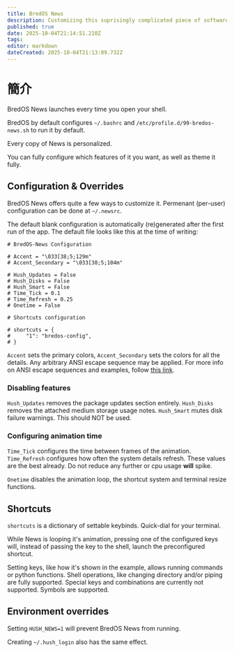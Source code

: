 ```yaml
---
title: BredOS News
description: Customizing this suprisingly complicated piece of software.
published: true
date: 2025-10-04T21:14:51.210Z
tags:
editor: markdown
dateCreated: 2025-10-04T21:13:09.732Z
---
```


# 簡介

BredOS News launches every time you open your shell.

BredOS by default configures `~/.bashrc` and `/etc/profile.d/99-bredos-news.sh` to run it by default.

Every copy of News is personalized.

You can fully configure which features of it you want, as well as theme it fully.

## Configuration & Overrides

BredOS News offers quite a few ways to customize it.
Permenant (per-user) configuration can be done at `~/.newsrc`.

The default blank configuration is automatically (re)generated after the first run of the app.
The default file looks like this at the time of writing:

```
# BredOS-News Configuration

# Accent = "\033[38;5;129m"
# Accent_Secondary = "\033[38;5;104m"

# Hush_Updates = False
# Hush_Disks = False
# Hush_Smart = False
# Time_Tick = 0.1
# Time_Refresh = 0.25
# Onetime = False

# Shortcuts configuration

# shortcuts = {
#     "1": "bredos-config",
# }
```

`Accent` sets the primary colors, `Accent_Secondary` sets the colors for all the details.
Any arbitrary ANSI escape sequence may be applied.
For more info on ANSI escape sequences and examples, follow [this link](https://gist.github.com/fnky/458719343aabd01cfb17a3a4f7296797).

### Disabling features

`Hush_Updates` removes the package updates section entirely.
`Hush_Disks` removes the attached medium storage usage notes.
`Hush_Smart` mutes disk failure warnings. This should NOT be used.

### Configuring animation time

`Time_Tick` configures the time between frames of the animation.
`Time_Refresh` configures how often the system details refresh.
These values are the best already. Do not reduce any further or cpu usage **will** spike.

`Onetime` disables the animation loop, the shortcut system and terminal resize functions.

## Shortcuts

`shortcuts` is a dictionary of settable keybinds. Quick-dial for your terminal.

While News is looping it's animation, pressing one of the configured keys will, instead of passing the key to the shell, launch the preconfigured shortcut.

Setting keys, like how it's shown in the example, allows running commands or python functions.
Shell operations, like changing directory and/or piping are fully supported.
Special keys and combinations are currently not supported.
Symbols are supported.

## Environment overrides

Setting `HUSH_NEWS=1` will prevent BredOS News from running.

Creating `~/.hush_login` also has the same effect.